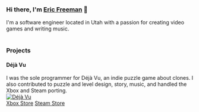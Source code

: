### Hi there, I'm [Eric Freeman](http://eric.bz/) 👋

I'm a software engineer located in Utah with a passion for creating video games and writing music.
<br /><br />
### Projects

#### Déjà Vu
I was the sole programmer for Déjà Vu, an indie puzzle game about clones.  I also contributed to puzzle and level design, story, music, and handled the Xbox and Steam porting.
<br />
[![Déjà Vu](https://img.youtube.com/vi/77evGtcUDIk/0.jpg)](https://www.youtube.com/watch?v=77evGtcUDIk)
<br />
[Xbox Store](https://www.microsoft.com/en-us/p/deja-vu/9p4xcv70lftp?) [Steam Store](https://store.steampowered.com/app/843710/Dj_Vu/)
